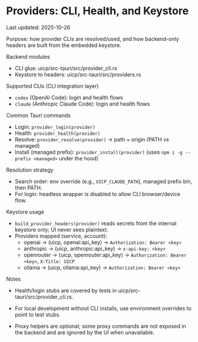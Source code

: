 # Providers: CLI, Health, and Keystore

Last updated: 2025-10-26

Purpose: how provider CLIs are resolved/used, and how backend-only headers are built from the embedded keystore.

Backend modules
- CLI glue: uicp/src-tauri/src/provider_cli.rs
- Keystore to headers: uicp/src-tauri/src/providers.rs

Supported CLIs (CLI integration layer)
- `codex` (OpenAI Code): login and health flows
- `claude` (Anthropic Claude Code): login and health flows

Common Tauri commands
- Login: `provider_login(provider)`
- Health: `provider_health(provider)`
- Resolve: `provider_resolve(provider)` -> path + origin (PATH vs managed)
- Install (managed prefix): `provider_install(provider)` (uses `npm i -g --prefix <managed>` under the hood)

Resolution strategy
- Search order: env override (e.g., `UICP_CLAUDE_PATH`), managed prefix bin, then PATH.
- For login: headless wrapper is disabled to allow CLI browser/device flow.

Keystore usage
- `build_provider_headers(provider)` reads secrets from the internal keystore only; UI never sees plaintext.
- Providers mapped (service, account):
  - openai -> (uicp, openai:api_key) ->  `Authorization: Bearer <key>`
  - anthropic -> (uicp, anthropic:api_key) ->  `x-api-key: <key>`
  - openrouter -> (uicp, openrouter:api_key) ->  `Authorization: Bearer <key>`, `X-Title: UICP`
  - ollama -> (uicp, ollama:api_key) ->  `Authorization: Bearer <key>`

Notes
- Health/login stubs are covered by tests in uicp/src-tauri/src/provider_cli.rs.
- For local development without CLI installs, use environment overrides to point to test stubs.


- Proxy helpers are optional; some proxy commands are not exposed in the backend and are ignored by the UI when unavailable.



